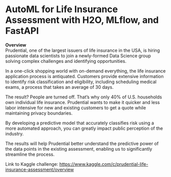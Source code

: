 # AutoML for Life Insurance Assessment with H2O, MLflow, and FastAPI 

**Overview**  
Prudential, one of the largest issuers of life insurance in the USA, is hiring passionate data scientists to join a newly-formed Data Science group solving complex challenges and identifying opportunities.

In a one-click shopping world with on-demand everything, the life insurance application process is antiquated. Customers provide extensive information to identify risk classification and eligibility, including scheduling medical exams, a process that takes an average of 30 days.

The result? People are turned off. That’s why only 40% of U.S. households own individual life insurance. Prudential wants to make it quicker and less labor intensive for new and existing customers to get a quote while maintaining privacy boundaries.

By developing a predictive model that accurately classifies risk using a more automated approach, you can greatly impact public perception of the industry.

The results will help Prudential better understand the predictive power of the data points in the existing assessment, enabling us to significantly streamline the process.

Link to Kaggle challenge: https://www.kaggle.com/c/prudential-life-insurance-assessment/overview
